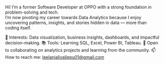 Hi! I’m a former Software Developer at OPPO with a strong foundation in problem-solving and tech.  
I’m now pivoting my career towards Data Analytics because I enjoy uncovering patterns, insights, and stories hidden in data — more than coding itself.

🌟 Interests: Data visualization, business insights, dashboards, and impactful decision-making.
📚 Tools: Learning SQL, Excel, Power BI, Tableau.
🤝 Open to collaborating on analytics projects and learning from the community.
📫 How to reach me: leelanjalivallepu01@gmail.com
